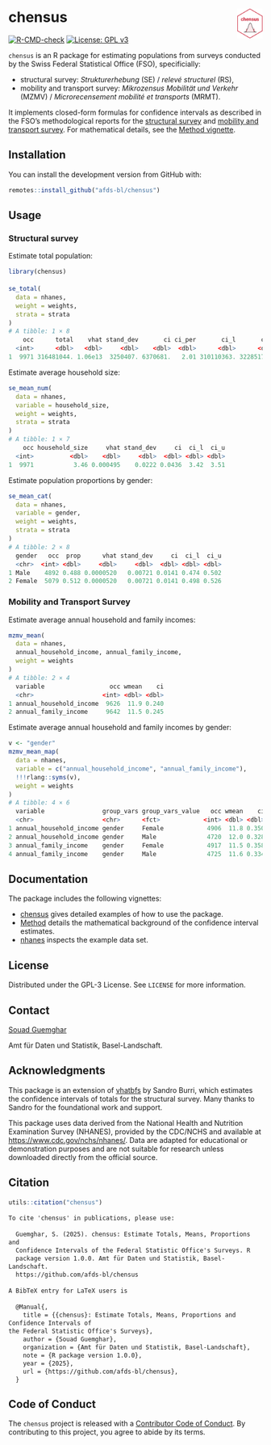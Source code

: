 <!-- README.md is generated from README.Rmd. Please edit that file -->

# chensus <img src="man/figures/logo.png" align="right" width="10%" />

[![R-CMD-check](https://github.com/afds-bl/chensus/actions/workflows/R-CMD-check.yaml/badge.svg)](https://github.com/afds-bl/chensus/actions/workflows/R-CMD-check.yaml)
[![License: GPL
v3](https://img.shields.io/badge/license-GPL--3-blue.svg)](https://www.gnu.org/licenses/gpl-3.0.en.html)

`chensus` is an R package for estimating populations from surveys
conducted by the Swiss Federal Statistical Office (FSO), specificially:

- structural survey: *Strukturerhebung* (SE) / *relevé structurel* (RS),
- mobility and transport survey: *Mikrozensus Mobilität und Verkehr*
  (MZMV) / *Microrecensement mobilité et transports* (MRMT).

It implements closed-form formulas for confidence intervals as described
in the FSO’s methodological reports for the [structural
survey](https://www.bfs.admin.ch/bfs/en/home/services/research/methodological-reports.assetdetail.11187024.html)
and [mobility and transport
survey](https://www.bfs.admin.ch/bfs/fr/home/statistiques/mobilite-transports/enquetes/mzmv.assetdetail.24266729.html).
For mathematical details, see the [Method
vignette](articles/Method.html).

## Installation

You can install the development version from GitHub with:

``` r
remotes::install_github("afds-bl/chensus")
```

## Usage

### Structural survey

Estimate total population:

``` r
library(chensus)

se_total(
  data = nhanes,
  weight = weights,
  strata = strata
)
# A tibble: 1 × 8
    occ      total    vhat stand_dev       ci ci_per       ci_l       ci_u
  <int>      <dbl>   <dbl>     <dbl>    <dbl>  <dbl>      <dbl>      <dbl>
1  9971 316481044. 1.06e13  3250407. 6370681.   2.01 310110363. 322851725.
```

Estimate average household size:

``` r
se_mean_num(
  data = nhanes,
  variable = household_size,
  weight = weights,
  strata = strata
)
# A tibble: 1 × 7
    occ household_size     vhat stand_dev     ci  ci_l  ci_u
  <int>          <dbl>    <dbl>     <dbl>  <dbl> <dbl> <dbl>
1  9971           3.46 0.000495    0.0222 0.0436  3.42  3.51
```

Estimate population proportions by gender:

``` r
se_mean_cat(
  data = nhanes,
  variable = gender,
  weight = weights,
  strata = strata
)
# A tibble: 2 × 8
  gender   occ  prop      vhat stand_dev     ci  ci_l  ci_u
  <chr>  <int> <dbl>     <dbl>     <dbl>  <dbl> <dbl> <dbl>
1 Male    4892 0.488 0.0000520   0.00721 0.0141 0.474 0.502
2 Female  5079 0.512 0.0000520   0.00721 0.0141 0.498 0.526
```

### Mobility and Transport Survey

Estimate average annual household and family incomes:

``` r
mzmv_mean(
  data = nhanes,
  annual_household_income, annual_family_income,
  weight = weights
)
# A tibble: 2 × 4
  variable                  occ wmean    ci
  <chr>                   <int> <dbl> <dbl>
1 annual_household_income  9626  11.9 0.240
2 annual_family_income     9642  11.5 0.245
```

Estimate average annual household and family incomes by gender:

``` r
v <- "gender"
mzmv_mean_map(
  data = nhanes,
  variable = c("annual_household_income", "annual_family_income"),
  !!!rlang::syms(v),
  weight = weights
)
# A tibble: 4 × 6
  variable                group_vars group_vars_value   occ wmean    ci
  <chr>                   <chr>      <fct>            <int> <dbl> <dbl>
1 annual_household_income gender     Female            4906  11.8 0.350
2 annual_household_income gender     Male              4720  12.0 0.328
3 annual_family_income    gender     Female            4917  11.5 0.358
4 annual_family_income    gender     Male              4725  11.6 0.334
```

## Documentation

The package includes the following vignettes:

- [chensus](articles/chensus.html) gives detailed examples of how to use
  the package.
- [Method](articles/Method.html) details the mathematical background of
  the confidence interval estimates.
- [nhanes](articles/nhanes.html) inspects the example data set.

## License

Distributed under the GPL-3 License. See `LICENSE` for more information.

## Contact

[Souad Guemghar](mailto:souad.guemghar@bl.ch)

Amt für Daten und Statistik, Basel-Landschaft.

## Acknowledgments

This package is an extension of
[vhatbfs](https://github.com/gibonet/vhatbfs) by Sandro Burri, which
estimates the confidence intervals of totals for the structural survey.
Many thanks to Sandro for the foundational work and support.

This package uses data derived from the National Health and Nutrition
Examination Survey (NHANES), provided by the CDC/NCHS and available at
<https://www.cdc.gov/nchs/nhanes/>. Data are adapted for educational or
demonstration purposes and are not suitable for research unless
downloaded directly from the official source.

## Citation

``` r
utils::citation("chensus")
```

    To cite 'chensus' in publications, please use:

      Guemghar, S. (2025). chensus: Estimate Totals, Means, Proportions and
      Confidence Intervals of the Federal Statistic Office's Surveys. R
      package version 1.0.0. Amt für Daten und Statistik, Basel-Landschaft.
      https://github.com/afds-bl/chensus

    A BibTeX entry for LaTeX users is

      @Manual{,
        title = {{chensus}: Estimate Totals, Means, Proportions and Confidence Intervals of
    the Federal Statistic Office's Surveys},
        author = {Souad Guemghar},
        organization = {Amt für Daten und Statistik, Basel-Landschaft},
        note = {R package version 1.0.0},
        year = {2025},
        url = {https://github.com/afds-bl/chensus},
      }

## Code of Conduct

The `chensus` project is released with a [Contributor Code of
Conduct](https://contributor-covenant.org/version/2/1/CODE_OF_CONDUCT.html).
By contributing to this project, you agree to abide by its terms.
